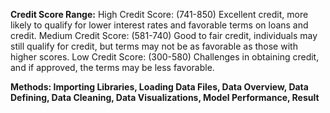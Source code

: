 **Credit Score Range:**
High Credit Score: (741-850)
Excellent credit, more likely to qualify for lower interest rates and favorable terms on loans and credit.
Medium Credit Score: (581-740)
Good to fair credit, individuals may still qualify for credit, but terms may not be as favorable as those with higher scores.
Low Credit Score: (300-580)
Challenges in obtaining credit, and if approved, the terms may be less favorable.

**Methods:
Importing Libraries,
Loading Data Files,
Data Overview,
Data Defining,
Data Cleaning,
Data Visualizations,
Model Performance,
Result**
